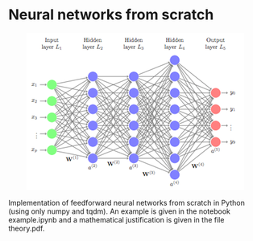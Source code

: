 # Neural networks from scratch

<p align="center">
  <img src="./ff_nn.png">
</p>

Implementation of feedforward neural networks from scratch in Python (using only numpy and tqdm).
An example is given in the notebook example.ipynb and a mathematical justification is given in the file theory.pdf.